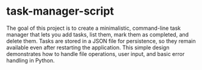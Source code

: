 # task-manager-script
The goal of this project is to create a minimalistic, command-line task manager that lets you add tasks, list them, mark them as completed, and delete them. Tasks are stored in a JSON file for persistence, so they remain available even after restarting the application. This simple design demonstrates how to handle file operations, user input, and basic error handling in Python.
